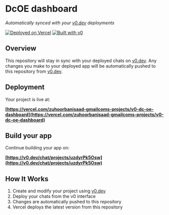 # DcOE dashboard

*Automatically synced with your [v0.dev](https://v0.dev) deployments*

[![Deployed on Vercel](https://img.shields.io/badge/Deployed%20on-Vercel-black?style=for-the-badge&logo=vercel)](https://vercel.com/zuhoorbanisaad-gmailcoms-projects/v0-dc-oe-dashboard)
[![Built with v0](https://img.shields.io/badge/Built%20with-v0.dev-black?style=for-the-badge)](https://v0.dev/chat/projects/uzdyrPk5Osw)

## Overview

This repository will stay in sync with your deployed chats on [v0.dev](https://v0.dev).
Any changes you make to your deployed app will be automatically pushed to this repository from [v0.dev](https://v0.dev).

## Deployment

Your project is live at:

**[https://vercel.com/zuhoorbanisaad-gmailcoms-projects/v0-dc-oe-dashboard](https://vercel.com/zuhoorbanisaad-gmailcoms-projects/v0-dc-oe-dashboard)**

## Build your app

Continue building your app on:

**[https://v0.dev/chat/projects/uzdyrPk5Osw](https://v0.dev/chat/projects/uzdyrPk5Osw)**

## How It Works

1. Create and modify your project using [v0.dev](https://v0.dev)
2. Deploy your chats from the v0 interface
3. Changes are automatically pushed to this repository
4. Vercel deploys the latest version from this repository
